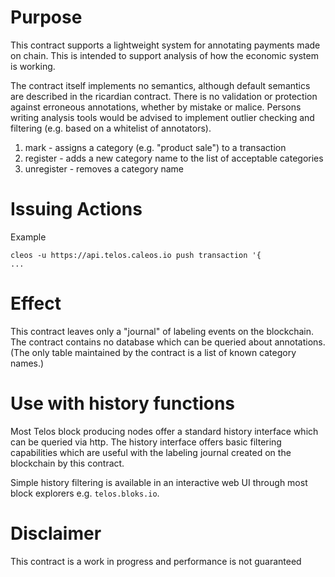<h1 class="clause">Purpose</h1>

This contract supports a lightweight system for annotating payments made on chain. This is intended to support analysis of how the economic system is working.

The contract itself implements no semantics, although default semantics are described in the ricardian contract. There is no validation or protection against erroneous annotations, whether by mistake or malice. Persons writing analysis tools would be advised to implement outlier checking and filtering (e.g. based on a whitelist of annotators).
1. mark - assigns a category (e.g. "product sale") to a transaction
2. register - adds a new category name to the list of acceptable categories
3. unregister - removes a category name

<h1 class="clause">Issuing Actions</h1>

Example
```
cleos -u https://api.telos.caleos.io push transaction '{
...
```

<h1 class="clause">Effect</h1>

This contract leaves only a "journal" of labeling events on the blockchain. The contract contains no database which can be queried about annotations. (The only table maintained by the contract is a list of known category names.)

<h1 class="clause">Use with history functions</h1>

Most Telos block producing nodes offer a standard history interface which can be queried via http. The history interface offers basic filtering capabilities which are useful with the labeling journal created on the blockchain by this contract.

Simple history filtering is available in an interactive web UI through most block explorers e.g. `telos.bloks.io`.

<h1 class="clause">Disclaimer</h1>

This contract is a work in progress and performance is not guaranteed

